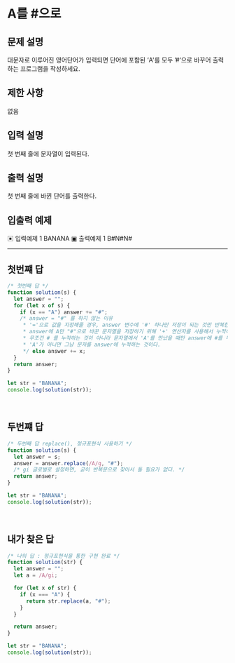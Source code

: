 # A를 #으로

## 문제 설명
대문자로 이루어진 영어단어가 입력되면 단어에 포함된 ‘A'를 모두 ’#‘으로 바꾸어 출력하는 프로그램을 작성하세요.

## 제한 사항
없음

## 입력 설명

첫 번째 줄에 문자열이 입력된다.

## 출력 설명

첫 번째 줄에 바뀐 단어를 출력한다.

## 입출력 예제

▣ 입력예제 1
BANANA
▣ 출력예제 1
B#N#N#

---

## 첫번쨰 답

```js
/* 첫번째 답 */
function solution(s) {
  let answer = "";
  for (let x of s) {
    if (x == "A") answer += "#";
    /* answer = "#" 를 하지 않는 이유
     * '='으로 값을 지정해줄 경우, answer 변수에 '#' 하나만 저장이 되는 것만 반복한다.
     * answer에 A만 "#"으로 바꾼 문자열을 저장하기 위해 '+' 연산자를 사용해서 누적해주는 것이다.
     * 무조건 # 를 누적하는 것이 아니라 문자열에서 'A'를 만났을 때만 answer에 #를 누적하고,
     * 'A'가 아니면 그냥 문자를 answer에 누적하는 것이다.
     */ else answer += x;
  }
  return answer;
}

let str = "BANANA";
console.log(solution(str));
```

</br>

## 두번쨰 답

```js
/* 두번째 답 replace(), 정규표현식 사용하기 */
function solution(s) {
  let answer = s;
  answer = answer.replace(/A/g, "#");
  /* gi 글로벌로 설정하면, 굳이 반복문으로 찾아서 돌 필요가 없다. */
  return answer;
}

let str = "BANANA";
console.log(solution(str));
```

</br>

## 내가 찾은 답

```js
/* 나의 답 : 정규표현식을 통한 구현 완료 */
function solution(str) {
  let answer = "";
  let a = /A/gi;

  for (let x of str) {
    if (x === "A") {
      return str.replace(a, "#");
    }
  }

  return answer;
}

let str = "BANANA";
console.log(solution(str));
```

</br>
